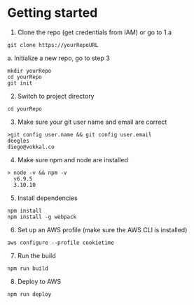 # Getting started

1. Clone the repo (get credentials from IAM) or go to 1.a
```
git clone https://yourRepoURL
```

a. Initialize a new repo, go to step 3
```
mkdir yourRepo
cd yourRepo
git init
```

2. Switch to project directory
```
cd yourRepo
```

3. Make sure your git user name and email are correct
```
>git config user.name && git config user.email
deegles
diego@vokkal.co
```

4. Make sure npm and node are installed
```
> node -v && npm -v
  v6.9.5
  3.10.10
```

5. Install dependencies
```
npm install
npm install -g webpack
```

6. Set up an AWS profile (make sure the AWS CLI is installed)
```
aws configure --profile cookietime
```

7. Run the build
```
npm run build
```

8. Deploy to AWS
```
npm run deploy
```